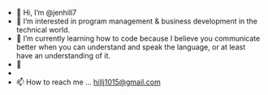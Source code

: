 - 👋 Hi, I’m @jenhill7
- 👀 I’m interested in program management & business development in the technical world.
- 🌱 I’m currently learning how to code because I believe you communicate better when you can understand and speak the language, or at least have an understanding of it.
- 💞️ 
-
- 📫 How to reach me ... hillj1015@gmail.com

<!---
jenhill7/jenhill7 is a ✨ special ✨ repository because its `README.md` (this file) appears on your GitHub profile.
You can click the Preview link to take a look at your changes.
--->
